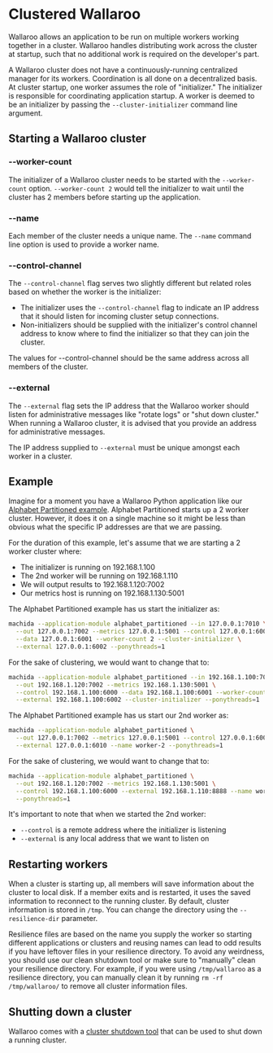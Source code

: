 # Clustered Wallaroo

Wallaroo allows an application to be run on multiple workers working together in a cluster. Wallaroo handles distributing work across the cluster at startup, such that no additional work is required on the developer's part.

A Wallaroo cluster does not have a continuously-running centralized manager for its workers. Coordination is all done on a decentralized basis. At cluster startup, one worker assumes the role of "initializer." The initializer is responsible for coordinating application startup. A worker is deemed to be an initializer by passing the `--cluster-initializer` command line argument. 

## Starting a Wallaroo cluster

### --worker-count

The initializer of a Wallaroo cluster needs to be started with the `--worker-count` option. `--worker-count 2` would tell the initializer to wait until the cluster has 2 members before starting up the application.

### --name

Each member of the cluster needs a unique name. The `--name` command line option is used to provide a worker name.

### --control-channel

The `--control-channel` flag serves two slightly different but related roles based on whether the worker is the initializer:

- The initializer uses the `--control-channel` flag to indicate an IP address that it should listen for incoming cluster setup connections.
- Non-initializers should be supplied with the initializer's control channel address to know where to find the initializer so that they can join the cluster.

The values for --control-channel should be the same address across all members of the cluster.

### --external

The `--external` flag sets the IP address that the Wallaroo worker should listen for administrative messages like "rotate logs" or "shut down cluster." When running a Wallaroo cluster, it is advised that you provide an address for administrative messages. 

The IP address supplied to `--external` must be unique amongst each worker in a cluster.

## Example

Imagine for a moment you have a Wallaroo Python application like our [Alphabet Partitioned example](https://github.com/WallarooLabs/wallaroo/tree/0.1.0-rc2/examples/python/alphabet_partitioned). Alphabet Partitioned starts up a 2 worker cluster. However, it does it on a single machine so it might be less than obvious what the specific IP addresses are that we are passing.

For the duration of this example, let's assume that we are starting a 2 worker cluster where:

- The initializer is running on 192.168.1.100 
- The 2nd worker will be running on 192.168.1.110 
- We will output results to 192.168.1.120:7002
- Our metrics host is running on 192.168.1.130:5001


The Alphabet Partitioned example has us start the initializer as:

```bash
machida --application-module alphabet_partitioned --in 127.0.0.1:7010 \
  --out 127.0.0.1:7002 --metrics 127.0.0.1:5001 --control 127.0.0.1:6000 \
  --data 127.0.0.1:6001 --worker-count 2 --cluster-initializer \
  --external 127.0.0.1:6002 --ponythreads=1
```

For the sake of clustering, we would want to change that to:

```bash
machida --application-module alphabet_partitioned --in 192.168.1.100:7010 \
  --out 192.168.1.120:7002 --metrics 192.168.1.130:5001 \
  --control 192.168.1.100:6000 --data 192.168.1.100:6001 --worker-count 2 \
  --external 192.168.1.100:6002 --cluster-initializer --ponythreads=1
```

The Alphabet Partitioned example has us start our 2nd worker as:

```bash
machida --application-module alphabet_partitioned \
  --out 127.0.0.1:7002 --metrics 127.0.0.1:5001 --control 127.0.0.1:6000 \
  --external 127.0.0.1:6010 --name worker-2 --ponythreads=1
```

For the sake of clustering, we would want to change that to:

```bash
machida --application-module alphabet_partitioned \
  --out 192.168.1.120:7002 --metrics 192.168.1.130:5001 \
  --control 192.168.1.100:6000 --external 192.168.1.110:8888 --name worker-2 \
  --ponythreads=1
```

It's important to note that when we started the 2nd worker:

- `--control` is a remote address where the initializer is listening
- `--external` is any local address that we want to listen on

## Restarting workers

When a cluster is starting up, all members will save information about the cluster to local disk. If a member exits and is restarted, it uses the saved information to reconnect to the running cluster. By default, cluster information is stored in `/tmp`. You can change the directory using the `--resilience-dir` parameter.

Resilience files are based on the name you supply the worker so starting different applications or clusters and reusing names can lead to odd results if you have leftover files in your resilience directory. To avoid any weirdness, you should use our clean shutdown tool or make sure to "manually" clean your resilience directory. For example, if you were using `/tmp/wallaroo` as a resilience directory, you can manually clean it by running `rm -rf /tmp/wallaroo/` to remove all cluster information files.

## Shutting down a cluster

Wallaroo comes with a [cluster shutdown tool](https://github.com/WallarooLabs/wallaroo/tree/0.1.0-rc2/utils/cluster_shutdown) that can be used to shut down a running cluster.

